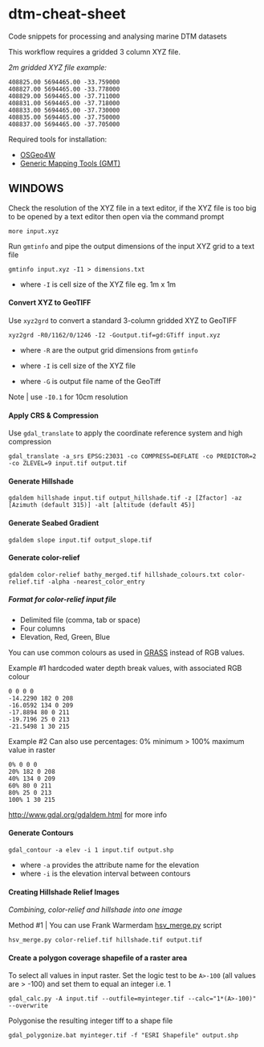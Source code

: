 # dtm-cheat-sheet
Code snippets for processing and analysing marine DTM datasets

This workflow requires a gridded 3 column XYZ file.

*2m gridded XYZ file example:*

```
408825.00 5694465.00 -33.759000
408827.00 5694465.00 -33.778000
408829.00 5694465.00 -37.711000
408831.00 5694465.00 -37.718000
408833.00 5694465.00 -37.730000
408835.00 5694465.00 -37.750000
408837.00 5694465.00 -37.705000
```

Required tools for installation:

- [OSGeo4W](https://trac.osgeo.org/osgeo4w/)
- [Generic Mapping Tools (GMT)](http://gmt.soest.hawaii.edu/projects/gmt/wiki/Download)

## WINDOWS

Check the resolution of the XYZ file in a text editor, if the XYZ file is too big to be opened by a text editor then open via the command prompt

`more input.xyz`

Run `gmtinfo` and pipe  the output dimensions of the input XYZ grid to a text file

`gmtinfo input.xyz -I1 > dimensions.txt`

- where `-I` is cell size of the XYZ file eg. 1m x 1m

#### Convert XYZ to GeoTIFF

Use `xyz2grd` to convert a standard 3-column gridded XYZ to GeoTIFF

`xyz2grd -R0/1162/0/1246 -I2 -Goutput.tif=gd:GTiff input.xyz`

- where `-R` are the output grid dimensions from `gmtinfo`

- where `-I` is cell size of the XYZ file

- where `-G` is output file name of the GeoTiff

Note |  use `-I0.1` for 10cm resolution

#### Apply CRS & Compression

Use `gdal_translate` to apply the coordinate reference system and high compression

`gdal_translate -a_srs EPSG:23031 -co COMPRESS=DEFLATE -co PREDICTOR=2 -co ZLEVEL=9 input.tif output.tif`

#### Generate Hillshade

`gdaldem hillshade input.tif output_hillshade.tif -z [Zfactor] -az [Azimuth (default 315)] -alt [altitude (default 45)]`

#### Generate Seabed Gradient

`gdaldem slope input.tif output_slope.tif`

#### Generate color-relief

`gdaldem color-relief bathy_merged.tif hillshade_colours.txt color-relief.tif -alpha -nearest_color_entry`

##### Format for color-relief input file
- Delimited file (comma, tab or space)
- Four columns
- Elevation, Red, Green, Blue

You can use common colours as used in [GRASS](https://grass.osgeo.org/grass64/manuals/r.colors.html) instead of RGB values.

Example #1 hardcoded water depth break values, with associated RGB colour

```
0 0 0 0
-14.2290 182 0 208
-16.0592 134 0 209
-17.8894 80 0 211
-19.7196 25 0 213
-21.5498 1 30 215
```

Example #2 Can also use percentages: 0% minimum > 100% maximum value in raster
```
0% 0 0 0
20% 182 0 208
40% 134 0 209
60% 80 0 211
80% 25 0 213
100% 1 30 215
```
http://www.gdal.org/gdaldem.html for more info

#### Generate Contours

`gdal_contour -a elev -i 1 input.tif output.shp`

- where `-a` provides the attribute name for the elevation
- where `-i` is the elevation interval between contours

#### Creating Hillshade Relief Images

*Combining, color-relief and hillshade into one image*

Method #1 | You can use Frank Warmerdam [hsv_merge.py](http://svn.osgeo.org/gdal/trunk/gdal/swig/python/samples/hsv_merge.py) script

`hsv_merge.py color-relief.tif hillshade.tif output.tif`

#### Create a polygon coverage shapefile of a raster area
To select all values in input raster. Set the logic test to be `A>-100` (all values are > -100) and set them to equal an integer i.e. 1

`gdal_calc.py -A input.tif --outfile=myinteger.tif --calc="1*(A>-100)" --overwrite`

Polygonise the resulting integer tiff to a shape file

`gdal_polygonize.bat myinteger.tif -f "ESRI Shapefile" output.shp`
